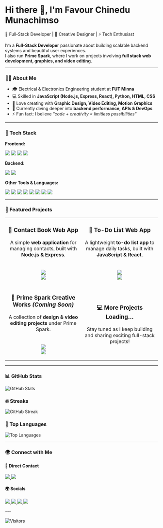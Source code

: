 # Hi there 👋, I'm Favour Chinedu Munachimso  

🚀 Full-Stack Developer | 🎨 Creative Designer | ⚡ Tech Enthusiast  

I’m a **Full-Stack Developer** passionate about building scalable backend systems and beautiful user experiences.  
I also run **Prime Spark**, where I work on projects involving **full stack web development, graphics, and video editing**.  

---

### 🧑‍💻 About Me
- 🎓 Electrical & Electronics Engineering student at **FUT Minna**  
- 💻 Skilled in **JavaScript (Node.js, Express, React), Python, HTML, CSS**  
- 🎨 Love creating with **Graphic Design, Video Editing, Motion Graphics**  
- 🌱 Currently diving deeper into **backend performance, APIs & DevOps**  
- ⚡ Fun fact: I believe *"code + creativity = limitless possibilities"*  

---

### 🚀 Tech Stack  

**Frontend:**  
<p align="left">
  <img src="https://img.shields.io/badge/HTML5-E34F26?style=for-the-badge&logo=html5&logoColor=white" />
  <img src="https://img.shields.io/badge/CSS3-1572B6?style=for-the-badge&logo=css3&logoColor=white" />
  <img src="https://img.shields.io/badge/JavaScript-F7DF1E?style=for-the-badge&logo=javascript&logoColor=black" />
  <img src="https://img.shields.io/badge/React-20232A?style=for-the-badge&logo=react&logoColor=61DAFB" />
</p>

**Backend:**  
<p align="left">
  <img src="https://img.shields.io/badge/Node.js-339933?style=for-the-badge&logo=nodedotjs&logoColor=white" />
  <img src="https://img.shields.io/badge/Express.js-000000?style=for-the-badge&logo=express&logoColor=white" />
</p>

**Other Tools & Languages:**  
<p align="left">
  <img src="https://img.shields.io/badge/Python-3776AB?style=for-the-badge&logo=python&logoColor=white" />
  <img src="https://img.shields.io/badge/Git-F05032?style=for-the-badge&logo=git&logoColor=white" />
  <img src="https://img.shields.io/badge/Figma-F24E1E?style=for-the-badge&logo=figma&logoColor=white" />
  <img src="https://img.shields.io/badge/After_Effects-9999FF?style=for-the-badge&logo=adobeaftereffects&logoColor=white" />
  <img src="https://img.shields.io/badge/Photoshop-31A8FF?style=for-the-badge&logo=adobephotoshop&logoColor=white" />
  <img src="https://img.shields.io/badge/Illustrator-FF9A00?style=for-the-badge&logo=adobeillustrator&logoColor=white" />
  <img src="https://img.shields.io/badge/CorelDRAW-46A047?style=for-the-badge&logo=coreldraw&logoColor=white" />
  <img src="https://img.shields.io/badge/Premiere_Pro-9999FF?style=for-the-badge&logo=adobepremierepro&logoColor=white" />
</p>

---

### 📌 Featured Projects  

<table>
<tr>
<td align="center" width="50%">
  
### 🔖 Contact Book Web App  
A simple **web application** for managing contacts, built with **Node.js & Express**.  
<br>  
<a href="https://contact-book-web-app.onrender.com/"><img src="https://img.shields.io/badge/Live%20Demo-1DA1F2?style=for-the-badge&logo=heroku&logoColor=white"/></a>  
<a href="https://github.com/primespark001/Contact-Book-Web-App.git"><img src="https://img.shields.io/badge/Source%20Code-181717?style=for-the-badge&logo=github&logoColor=white"/></a>  

</td>
<td align="center" width="50%">
  
### 📝 To-Do List Web App  
A lightweight **to-do list app** to manage daily tasks, built with **JavaScript & React**.  
<br>  
<a href="https://to-do-list-web-app-five.vercel.app/"><img src="https://img.shields.io/badge/Live%20Demo-43B02A?style=for-the-badge&logo=vercel&logoColor=white"/></a>  
<a href="https://github.com/primespark001/To-Do-List-Web-App.git"><img src="https://img.shields.io/badge/Source%20Code-181717?style=for-the-badge&logo=github&logoColor=white"/></a>  

</td>
</tr>

<tr>
<td align="center" width="50%">
  
### 🎨 Prime Spark Creative Works *(Coming Soon)*  
A collection of **design & video editing projects** under Prime Spark.  
<br>  
<img src="https://img.shields.io/badge/Graphics-FF4088?style=for-the-badge&logo=adobe&logoColor=white"/>  
<img src="https://img.shields.io/badge/Video%20Editing-FF0000?style=for-the-badge&logo=youtube&logoColor=white"/>  

</td>
<td align="center" width="50%">
  
### 💻 More Projects Loading…  
Stay tuned as I keep building and sharing exciting full-stack projects!  

</td>
</tr>
</table>  

---

### 📊 GitHub Stats
![GitHub Stats](https://github-readme-stats.vercel.app/api?username=primespark001&show_icons=true&theme=radical)  

### 🔥 Streaks  
![GitHub Streak](https://github-readme-streak-stats.herokuapp.com?user=primespark001&theme=radical)  

### 📂 Top Languages  
![Top Languages](https://github-readme-stats.vercel.app/api/top-langs/?username=primespark001&layout=compact&theme=radical)  

---

### 🌍 Connect with Me  

#### 📩 Direct Contact
<p>
  <a href="mailto:munachinedu4jesus123@gmail.com" target="_blank">
    <img src="https://img.shields.io/badge/Email-D14836?style=for-the-badge&logo=gmail&logoColor=white" />
  </a>
  <a href="https://wa.me/2348165254494" target="_blank">
    <img src="https://img.shields.io/badge/WhatsApp-25D366?style=for-the-badge&logo=whatsapp&logoColor=white" />
  </a>
</p>

#### 🌍 Socials
<p>
  <a href="https://www.linkedin.com/in/favour-chinedu-2894702b2" target="_blank">
    <img src="https://img.shields.io/badge/LinkedIn-%230077B5.svg?&style=for-the-badge&logo=linkedin&logoColor=white" />
  </a>
  <a href="https://x.com/primespark001" target="_blank">
    <img src="https://img.shields.io/badge/Twitter-%231DA1F2.svg?&style=for-the-badge&logo=twitter&logoColor=white" />
  </a>
  <a href="https://www.instagram.com/primespark001" target="_blank">
    <img src="https://img.shields.io/badge/Instagram-%23E4405F.svg?&style=for-the-badge&logo=instagram&logoColor=white" />
  </a>
  <a href="https://www.facebook.com/primespark001" target="_blank">
    <img src="https://img.shields.io/badge/Facebook-%231877F2.svg?&style=for-the-badge&logo=facebook&logoColor=white" />
  </a>
</p>
---

![Visitors](https://komarev.com/ghpvc/?username=primespark001&color=blue&style=flat-square)
